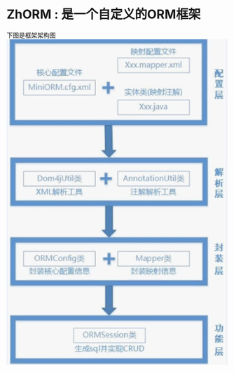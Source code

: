 # ZhORM : 是一个自定义的ORM框架
下图是框架架构图
![Image text](https://github.com/zhaohai1299002788/ZhORM/blob/master/src/main/resources/image/20190804-134553.png?raw=true)